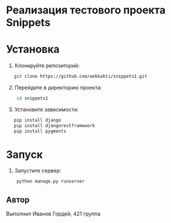 # Реализация тестового проекта Snippets

# Установка

1. Клонируйте репозиторий:

```bash
   git clone https://github.com/aekkakti/snippets1.git

```

2. Перейдите в директорию проекта:

```bash
    cd snippets1
```

3. Установите зависимости:

```bash
   pip install django
   pip install djangorestframework
   pip install pygments
```

# Запуск

1. Запустите сервер:

```bash
    python manage.py runserver
```


## Автор

Выполнил Иванов Гордей, 421 группа

